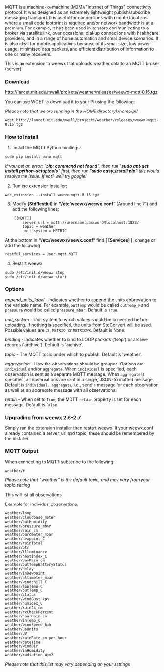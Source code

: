MQTT is a machine-to-machine (M2M)/"Internet of Things" connectivity protocol. It was designed as an extremely lightweight publish/subscribe messaging transport. It is useful for connections with remote locations where a small code footprint is required and/or network bandwidth is at a premium. For example, it has been used in sensors communicating to a broker via satellite link, over occasional dial-up connections with healthcare providers, and in a range of home automation and small device scenarios. It is also ideal for mobile applications because of its small size, low power usage, minimised data packets, and efficient distribution of information to one or many receivers.

This is an extension to weewx that uploads weather data to an MQTT broker (server).

### Download

http://lancet.mit.edu/mwall/projects/weather/releases/weewx-mqtt-0.15.tgz

You can use WGET to download it to your PI using the following:

_Please note that we are running in the HOME directory! /home/pi/_


```
wget http://lancet.mit.edu/mwall/projects/weather/releases/weewx-mqtt-0.15.tgz
```




### How to Install

1.  Install the MQTT Python bindings:

```
sudo pip install paho-mqtt
```
_If you get an error: "**pip: command not found**", then run "**sudo apt-get install python-setuptools**" first, then run "**sudo easy_install pip**" this would resolve the issue. If not? well try google!_


2.  Run the extension installer:

```
wee_extension --install weewx-mqtt-0.15.tgz
```

3.  Modify **[StdRestful]** in **"/etc/weewx/weewx.conf"** (Around line 71) and add the following lines: 

```
    [[MQTT]]
        server_url = mqtt://username:password@localhost:1883/
        topic = weather
        unit_system = METRIC
```

At the bottom in **"/etc/weewx/weewx.conf"** find **[ [Services] ]**, change or add the following

```
restful_services = user.mqtt.MQTT
```

4.  Restart weewx

```
sudo /etc/init.d/weewx stop
sudo /etc/init.d/weewx start
```

### Options

_append_units_label_ - Indicates whether to append the units abbreviation to the variable name.  For example, `outTemp` would be called `outTemp_F` and `pressure` would be called `pressure_mbar`.  Default is `True`.

_unit_system_ - Unit system to which values should be converted before uploading.  If nothing is specified, the units from StdConvert will be used.  Possible values are `US`, `METRIC`, or `METRICWX`.  Default is None.

_binding_ - Indicates whether to bind to LOOP packets ('loop') or archive records ('archive').  Default is 'archive'.

_topic_ - The MQTT topic under which to publish.  Default is 'weather'.

_aggregation_ - How the observations should be grouped.  Options are `individual` and/or `aggregate`.  When `individual` is specified, each observation is sent as a separate MQTT message.  When `aggregate` is specified, all observations are sent in a single, JSON-formatted message.  Default is `individual, aggregate`, i.e., send a message for each observation as well as an aggregate message with all observations.

_retain_ - When set to `True`, the MQTT `retain` property is set for each message.  Default is `False`.

### Upgrading from weewx 2.6-2.7

Simply run the extension installer then restart weewx.  If your weewx.conf already contained a server_url and topic, these should be remembered by the installer.


### MQTT Output

When connecting to MQTT subscribe to the following:

```
weather/#
```
_Please note that "weather" is the default topic, and may vary from your topic setting_

This will list all observations


Example for individual observations:

```
weather/loop
weather/cloudbase_meter
weather/outHumidity
weather/pressure_mbar
weather/rain_cm
weather/barometer_mbar
weather/dewpoint_C
weather/rainTotal
weather/ptr
weather/illuminance
weather/heatindex_C
weather/dayRain_cm
weather/outTempBatteryStatus
weather/delay
weather/inDewpoint
weather/altimeter_mbar
weather/windchill_C
weather/appTemp_C
weather/outTemp_C
weather/status
weather/windGust_kph
weather/humidex_C
weather/rain24_cm
weather/rxCheckPercent
weather/hourRain_cm
weather/inTemp_C
weather/windSpeed_kph
weather/usUnits
weather/UV
weather/rainRate_cm_per_hour
weather/dateTime
weather/windDir
weather/inHumidity
weather/radiation_Wpm2
```
_Please note that this list may vary depending on your settings_

